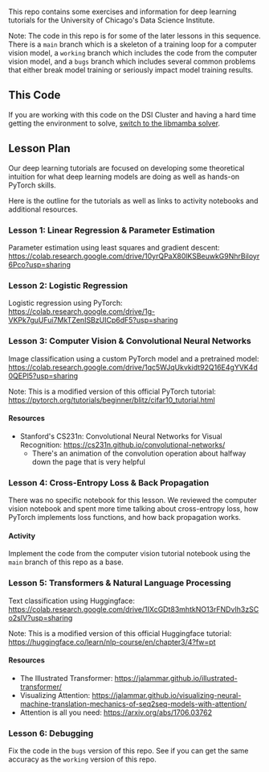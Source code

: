 This repo contains some exercises and information for deep learning tutorials for the University of Chicago's Data Science Institute.

Note: The code in this repo is for some of the later lessons in this sequence. There is a `main` branch which is a skeleton of a training loop for a computer vision model, a `working` branch which includes the code from the computer vision model, and a `bugs` branch which includes several common problems that either break model training or seriously impact model training results.

## This Code

If you are working with this code on the DSI Cluster and having a hard time getting the environment to solve, [switch to the libmamba solver](https://github.com/dsi-clinic/the-clinic/blob/main/tutorials/conda.md).

## Lesson Plan

Our deep learning tutorials are focused on developing some theoretical intuition for what deep learning models are doing as well as hands-on PyTorch skills.

Here is the outline for the tutorials as well as links to activity notebooks and additional resources.

### Lesson 1: Linear Regression & Parameter Estimation

Parameter estimation using least squares and gradient descent: https://colab.research.google.com/drive/10yrQPaX80lKSBeuwkG9NhrBiloyr6Pco?usp=sharing

### Lesson 2: Logistic Regression

Logistic regression using PyTorch: https://colab.research.google.com/drive/1g-VKPk7guUFui7MkTZenISBzUICp6dF5?usp=sharing

### Lesson 3: Computer Vision & Convolutional Neural Networks

Image classification using a custom PyTorch model and a pretrained model: https://colab.research.google.com/drive/1qc5WJqUkvkidt92Q16E4gYVK4d0QEPl5?usp=sharing

Note: This is a modified version of this official PyTorch tutorial: https://pytorch.org/tutorials/beginner/blitz/cifar10_tutorial.html

#### Resources
- Stanford's CS231n: Convolutional Neural Networks for Visual Recognition: https://cs231n.github.io/convolutional-networks/
  - There's an animation of the convolution operation about halfway down the page that is very helpful

### Lesson 4: Cross-Entropy Loss & Back Propagation

There was no specific notebook for this lesson. We reviewed the computer vision notebook and spent more time talking about cross-entropy loss, how PyTorch implements loss functions, and how back propagation works.

#### Activity

Implement the code from the computer vision tutorial notebook using the `main` branch of this repo as a base.

### Lesson 5: Transformers & Natural Language Processing

Text classification using Huggingface: https://colab.research.google.com/drive/1IXcGDt83mhtkNO13rFNDvIh3zSCo2sIV?usp=sharing

Note: This is a modified version of this official Huggingface tutorial: https://huggingface.co/learn/nlp-course/en/chapter3/4?fw=pt

#### Resources
- The Illustrated Transformer: https://jalammar.github.io/illustrated-transformer/
- Visualizing Attention: https://jalammar.github.io/visualizing-neural-machine-translation-mechanics-of-seq2seq-models-with-attention/
- Attention is all you need: https://arxiv.org/abs/1706.03762

### Lesson 6: Debugging

Fix the code in the `bugs` version of this repo. See if you can get the same accuracy as the `working` version of this repo.
